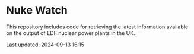 # Nuke Watch

This repository includes code for retrieving the latest information available on the output of EDF nuclear power plants in the UK.

Last updated: 2024-09-13 16:15